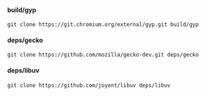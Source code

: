 
#### build/gyp

    git clone https://git.chromium.org/external/gyp.git build/gyp

#### deps/gecko

    git clone https://github.com/mozilla/gecko-dev.git deps/gecko

#### deps/libuv

    git clone https://github.com/joyent/libuv deps/libuv
